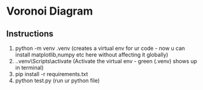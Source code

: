 # Voronoi Diagram

## Instructions

1. python -m venv .venv (creates a virtual env for ur code - now u can install matplotlib,numpy etc here without affecting it globally)
2. .\.venv\Scripts\activate (Activate the virtual env - green (.venv) shows up in terminal)
3. pip install -r requirements.txt
4. python test.py (run ur python file)